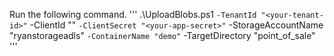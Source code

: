 

Run the following command. 
'''
.\UploadBlobs.ps1 `
  -TenantId "<your-tenant-id>" `
  -ClientId "<your-app-id>" `
  -ClientSecret "<your-app-secret>" `
  -StorageAccountName "ryanstorageadls" `
  -ContainerName "demo" `
  -TargetDirectory "point_of_sale"
'''



